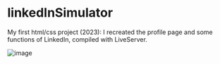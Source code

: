 # linkedInSimulator
My first html/css project (2023): I recreated the profile page and some functions of LinkedIn, compiled with LiveServer.

![image](https://github.com/user-attachments/assets/1bec5086-2eeb-4d10-9feb-fc28378e0217)

